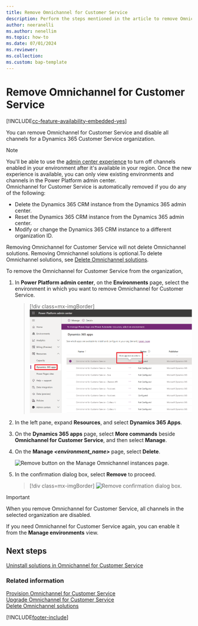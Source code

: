 ```yaml
---
title: Remove Omnichannel for Customer Service
description: Perform the steps mentioned in the article to remove Omnichannel for Customer Service and disable all the messaging channels in an organization.
author: neeranelli
ms.author: nenellim
ms.topic: how-to
ms.date: 07/01/2024
ms.reviewer:
ms.collection:
ms.custom: bap-template
---
```


# Remove Omnichannel for Customer Service

[!INCLUDE[cc-feature-availability-embedded-yes](../../includes/cc-feature-availability-embedded-yes.md)]

You can remove Omnichannel for Customer Service and disable all channels for a Dynamics 365 Customer Service organization.

> [!NOTE]
> 
> You'll be able to use the [admin center experience](omnichannel-provision-channels) to turn off channels enabled in your environment after it's available in your region. Once the new experience is available, you can only view existing environments and channels in the Power Platform admin center. <br>
> Omnichannel for Customer Service is automatically removed if you do any of the following:
>
> - Delete the Dynamics 365 CRM instance from the Dynamics 365 admin center.
> - Reset the Dynamics 365 CRM instance from the Dynamics 365 admin center.
> - Modify or change the Dynamics 365 CRM instance to a different organization ID.
>
> Removing Omnichannel for Customer Service will not delete Omnichannel solutions. Removing Omnichannel solutions is optional.To delete Omnichannel solutions, see [Delete Omnichannel solutions](delete-solution.md).
> 
To remove the Omnichannel for Customer Service from the organization,

1. In **Power Platform admin center**, on the **Environments** page, select the environment in which you want to remove Omnichannel for Customer Service.

    > [!div class=mx-imgBorder]
    > ![Manage omnichannel.](../media/OC-provisioning-ppadmin.png)

2. In the left pane, expand **Resources**, and select **Dynamics 365 Apps**.
3. On the **Dynamics 365 apps** page, select **More commands** beside **Omnichannel for Customer Service**, and then select **Manage**.
4. On the **Manage *<environment_name>*** page, select **Delete**.

    ![Remove button on the Manage Omnichannel instances page.](../media/choose-remove-manage-instances.png "Remove button on the Manage Omnichannel instances page")

5. In the confirmation dialog box, select **Remove** to proceed.

    > [!div class=mx-imgBorder]
    > ![Remove confirmation dialog box.](../media/removal-confirmation-dialog-box.png "Remove confirmation dialog box")

> [!IMPORTANT]
> When you remove Omnichannel for Customer Service, all channels in the selected organization are disabled.

If you need Omnichannel for Customer Service again, you can enable it from the **Manage environments** view.

## Next steps

[Uninstall solutions in Omnichannel for Customer Service](delete-solution.md)  

### Related information

[Provision Omnichannel for Customer Service](omnichannel-provision-license.md)  
[Upgrade Omnichannel for Customer Service](upgrade-omnichannel.md)  
[Delete Omnichannel solutions](delete-solution.md)  


[!INCLUDE[footer-include](../../includes/footer-banner.md)]
